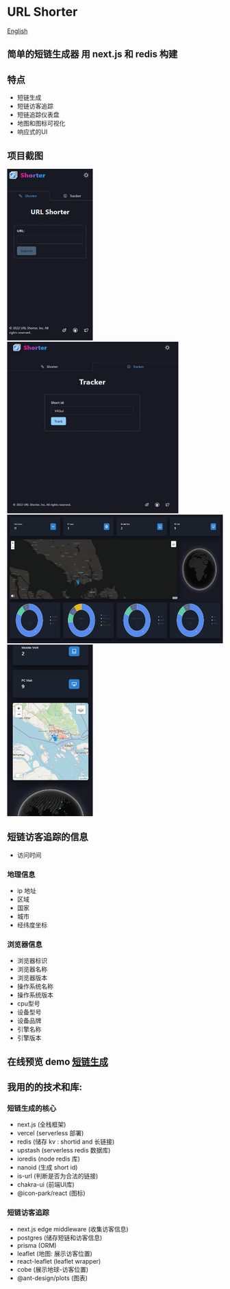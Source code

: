 # URL Shorter

[English](README.md)

## 简单的短链生成器 用 next.js 和 redis 构建

## 特点

- 短链生成
- 短链访客追踪
- 短链追踪仪表盘
- 地图和图标可视化
- 响应式的UI

## 项目截图


<img alt="短链生成-移动设备" src="docs/images/shorter_mobile.png" height="400" width="200">
<img alt="短链访客追踪" src="docs/images/tracker.png" height="400" width="400">
<img alt="短链追踪仪表盘" src="docs/images/track_dashboard_dark_map.png" height="300" width="600">
<img alt="短链追踪仪表盘-移动设备" src="docs/images/track_dashboard_mobile.png" height="400" width="200">

## 短链访客追踪的信息

- 访问时间

### 地理信息

- ip 地址
- 区域
- 国家
- 城市
- 经纬度坐标

### 浏览器信息

- 浏览器标识
- 浏览器名称
- 浏览器版本
- 操作系统名称
- 操作系统版本
- cpu型号
- 设备型号
- 设备品牌
- 引擎名称
- 引擎版本

## 在线预览 demo [短链生成](https://zlz.pw/)

## 我用的的技术和库:

### 短链生成的核心

- next.js (全栈框架)
- vercel (serverless 部署)
- redis (储存 kv : shortid and 长链接)
- upstash (serverless redis 数据库)
- ioredis (node redis 库)
- nanoid (生成 short id)
- is-url (判断是否为合法的链接)
- chakra-ui (前端UI库)
- @icon-park/react (图标)

### 短链访客追踪

- next.js edge middleware (收集访客信息)
- postgres (储存短链和访客信息)
- prisma (ORM)
- leaflet (地图: 展示访客位置)
- react-leaflet (leaflet wrapper)
- cobe (展示地球-访客位置)
- @ant-design/plots (图表)


